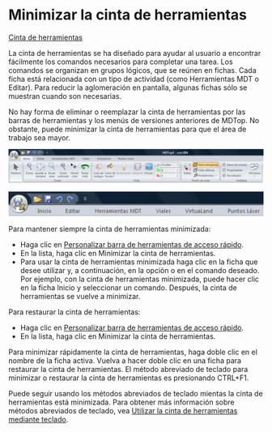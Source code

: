 # Minimizar la cinta de herramientas

[Cinta de herramientas](./)

La cinta de herramientas se ha diseñado para ayudar al usuario a encontrar fácilmente los comandos necesarios para completar una tarea. Los comandos se organizan en grupos lógicos, que se reúnen en fichas. Cada ficha está relacionada con un tipo de actividad (como Herramientas MDT o Editar). Para reducir la aglomeración en pantalla, algunas fichas sólo se muestran cuando son necesarias.

No hay forma de eliminar o reemplazar la cinta de herramientas por las barras de herramientas y los menús de versiones anteriores de MDTop. No obstante, puede minimizar la cinta de herramientas para que el área de trabajo sea mayor.

![Cinta de herramientas completa](<../../.gitbook/assets/Cinta de herramientas.jpg>)

![Cinta de herramientas minimizada](<../../.gitbook/assets/Cinta de herramientas minimizada.jpg>)

Para mantener siempre la cinta de herramientas minimizada:

* Haga clic en [Personalizar barra de herramientas de acceso rápido](personalizar-la-barra-de-herramientas-de-acceso-rapido.md).
* En la lista, haga clic en Minimizar la cinta de herramientas.
* Para usar la cinta de herramientas minimizada haga clic en la ficha que desee utilizar y, a continuación, en la opción o en el comando deseado.\
  Por ejemplo, con la cinta de herramientas minimizada, puede hacer clic en la ficha Inicio y seleccionar un comando. Después, la cinta de herramientas se vuelve a minimizar.

Para restaurar la cinta de herramientas:

* Haga clic en [Personalizar barra de herramientas de acceso rápido](personalizar-la-barra-de-herramientas-de-acceso-rapido.md).
* En la lista, haga clic en Minimizar la cinta de herramientas.

Para minimizar rápidamente la cinta de herramientas, haga doble clic en el nombre de la ficha activa. Vuelva a hacer doble clic en una ficha para restaurar la cinta de herramientas. El método abreviado de teclado para minimizar o restaurar la cinta de herramientas es presionando CTRL+F1.

Puede seguir usando los métodos abreviados de teclado mientas la cinta de herramientas está minimizada. Para obtener más información sobre métodos abreviados de teclado, vea [Utilizar la cinta de herramientas mediante teclado](utilizar-la-cinta-de-herramientas-mediante-teclado.md).
